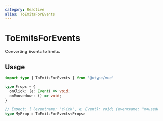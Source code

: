 ```yaml
---
category: Reactive
alias: ToEmitsForEvents
---
```


# ToEmitsForEvents

<TypeInfo category="Reactive" :alias="['EventsToEmits']" />

Converting Events to Emits.

## Usage

```ts twoslash
import type { ToEmitsForEvents } from '@utype/vue'

type Props = {
  onClick: (e: Event) => void;
  onMousedown: () => void;
}

// Expect: { (eventname: "click", e: Event): void; (eventname: "mousedown"): void; } // [!code highlight]
type MyProp = ToEmitsForEvents<Props>
```
